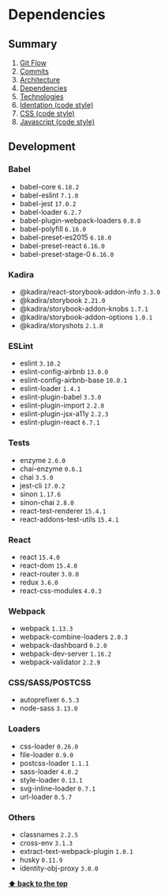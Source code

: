 # Dependencies

## Summary

1. [Git Flow](./01-git-flow.md)
2. [Commits](./02-commits.md)
3. [Architecture](./03-architecture.md)
4. [Dependencies](./04-dependencies.md)
5. [Technologies](./05-technologies.md)
6. [Identation (code style)](./06-identation-code-style.md)
7. [CSS (code style)](./07-css-code-style.md)
8. [Javascript (code style)](./08-javascript-code-style.md)

## Development

### Babel

- babel-core `6.18.2`
- babel-eslint `7.1.0`
- babel-jest `17.0.2`
- babel-loader `6.2.7`
- babel-plugin-webpack-loaders `0.8.0`
- babel-polyfill `6.16.0`
- babel-preset-es2015 `6.18.0`
- babel-preset-react `6.16.0`
- babel-preset-stage-0 `6.16.0`

### Kadira

- @kadira/react-storybook-addon-info `3.3.0`
- @kadira/storybook `2.21.0`
- @kadira/storybook-addon-knobs `1.7.1`
- @kadira/storybook-addon-options `1.0.1`
- @kadira/storyshots `2.1.0`

### ESLint

- eslint `3.10.2`
- eslint-config-airbnb `13.0.0`
- eslint-config-airbnb-base `10.0.1`
- eslint-loader `1.4.1`
- eslint-plugin-babel `3.3.0`
- eslint-plugin-import `2.2.0`
- eslint-plugin-jsx-a11y `2.2.3`
- eslint-plugin-react `6.7.1`

### Tests

- enzyme `2.6.0`
- chai-enzyme `0.6.1`
- chai `3.5.0`
- jest-cli `17.0.2`
- sinon `1.17.6`
- sinon-chai `2.8.0`
- react-test-renderer `15.4.1`
- react-addons-test-utils `15.4.1`

### React

- react `15.4.0`
- react-dom `15.4.0`
- react-router `3.0.0`
- redux `3.6.0`
- react-css-modules `4.0.3`

### Webpack

- webpack `1.13.3`
- webpack-combine-loaders `2.0.3`
- webpack-dashboard `0.2.0`
- webpack-dev-server `1.16.2`
- webpack-validator `2.2.9`

### CSS/SASS/POSTCSS

- autoprefixer `6.5.3`
- node-sass `3.13.0`

### Loaders

- css-loader `0.26.0`
- file-loader `0.9.0`
- postcss-loader `1.1.1`
- sass-loader `4.0.2`
- style-loader `0.13.1`
- svg-inline-loader `0.7.1`
- url-loader `0.5.7`

### Others

- classnames `2.2.5`
- cross-env `3.1.3`
- extract-text-webpack-plugin `1.0.1`
- husky `0.11.9`
- identity-obj-proxy `3.0.0`

**[⬆ back to the top](#summary)**

